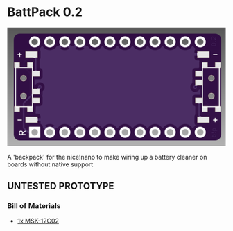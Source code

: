 # BattPack 0.2

![render](images/re-render.png) 

A 'backpack' for the nice!nano to make wiring up a battery cleaner on boards without native support

## UNTESTED PROTOTYPE

### Bill of Materials
- [1x MSK-12C02](https://www.aliexpress.us/item/2251832670227688.html)


